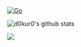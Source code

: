 [![Go](https://img.shields.io/badge/--00ADD8?logo=go&logoColor=ffffff)](https://golang.org/)


![d0kur0's github stats](https://github-readme-stats.vercel.app/api?username=d0kur0&show_icons=true&theme=radical&count_private=true)


![](https://komarev.com/ghpvc/?username=d0kur0&label=?-23qfAF12)
